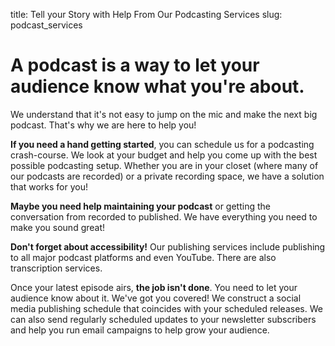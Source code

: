title: Tell your Story with Help From Our Podcasting Services
slug: podcast_services

# A podcast is a way to let your audience know what you're about. 

We understand that it's not easy to jump on the mic and make the next big podcast. That's why we are here to help you!

**If you need a hand getting started**, you can schedule us for a podcasting crash-course. We look at your budget and help you come up with the best possible podcasting setup. Whether you are in your closet (where many of our podcasts are recorded) or a private recording space, we have a solution that works for you!

**Maybe you need help maintaining your podcast** or getting the conversation from recorded to published. We have everything you need to make you sound great!

**Don't forget about accessibility!** Our publishing services include publishing to all major podcast platforms and even YouTube. There are also transcription services. 

Once your latest episode airs, **the job isn't done**. You need to let your audience know about it. We've got you covered! We construct a social media publishing schedule that coincides with your scheduled releases. We can also send regularly scheduled updates to your newsletter subscribers and help you run email campaigns to help grow your audience.
